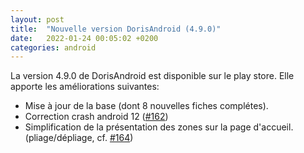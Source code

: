 ```yaml
---
layout: post
title:  "Nouvelle version DorisAndroid (4.9.0)"
date:   2022-01-24 00:05:02 +0200
categories: android
---
```

La version 4.9.0 de DorisAndroid est disponible sur le play store. 
Elle apporte les améliorations suivantes:

- Mise à jour de la base (dont 8 nouvelles fiches complétes).<br />
- Correction crash android 12 (<a href="https://gitlab.inria.fr/doris/doris-android/issues/162">#162</a>) <br />
- Simplification de la présentation des zones sur la page d'accueil. (pliage/dépliage, cf. <a href="https://gitlab.inria.fr/doris/doris-android/issues/164">#164</a>)<br />
